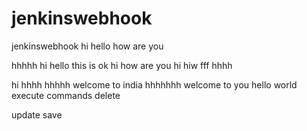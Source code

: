 # jenkinswebhook
jenkinswebhook
hi
hello how are you


hhhhh
hi hello
this is ok
hi how are you
hi
hiw fff
hhhh

hi
hhhh
hhhhh
welcome to india
hhhhhhh
welcome to you
hello world
execute commands
delete

update
save
